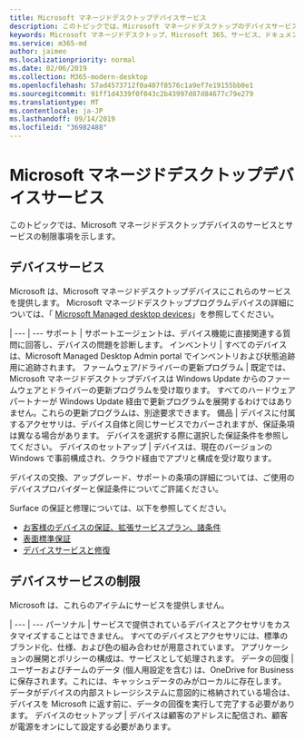 ```yaml
---
title: Microsoft マネージドデスクトップデバイスサービス
description: このトピックでは、Microsoft マネージドデスクトップのデバイスサービスと制限の一覧を示します。
keywords: Microsoft マネージドデスクトップ、Microsoft 365、サービス、ドキュメント
ms.service: m365-md
author: jaimeo
ms.localizationpriority: normal
ms.date: 02/06/2019
ms.collection: M365-modern-desktop
ms.openlocfilehash: 57ad4573712f0a407f8576c1a9ef7e19155bb0e1
ms.sourcegitcommit: 91ff1d4339f0f043c2b43997d87d84677c79e279
ms.translationtype: MT
ms.contentlocale: ja-JP
ms.lasthandoff: 09/14/2019
ms.locfileid: "36982488"
---
```

# <a name="microsoft-managed-desktop-device-services"></a>Microsoft マネージドデスクトップデバイスサービス

このトピックでは、Microsoft マネージドデスクトップデバイスのサービスとサービスの制限事項を示します。

## <a name="device-services"></a>デバイスサービス

Microsoft は、Microsoft マネージドデスクトップデバイスにこれらのサービスを提供します。 Microsoft マネージドデスクトッププログラムデバイスの詳細については、「 [Microsoft Managed desktop devices](device-list.md)」を参照してください。

 | 
 --- | ---
サポート | サポートエージェントは、デバイス機能に直接関連する質問に回答し、デバイスの問題を診断します。
インベントリ | すべてのデバイスは、Microsoft Managed Desktop Admin portal でインベントリおよび状態追跡用に追跡されます。
ファームウェア/ドライバーの更新プログラム | 既定では、Microsoft マネージドデスクトップデバイスは Windows Update からのファームウェアとドライバーの更新プログラムを受け取ります。 すべてのハードウェアパートナーが Windows Update 経由で更新プログラムを展開するわけではありません。これらの更新プログラムは、別途要求できます。
備品 | デバイスに付属するアクセサリは、デバイス自体と同じサービスでカバーされますが、保証条項は異なる場合があります。 デバイスを選択する際に選択した保証条件を参照してください。 
デバイスのセットアップ    | デバイスは、現在のバージョンの Windows で事前構成され、クラウド経由でアプリと構成を受け取ります。 

デバイスの交換、アップグレード、サポートの条項の詳細については、ご使用のデバイスプロバイダーと保証条件についてご許諾ください。

Surface の保証と修理については、以下を参照してください。
- [お客様のデバイスの保証、拡張サービスプラン、諸条件](https://support.microsoft.com/help/4040687/info-about-warranties-extended-service-plans-and-terms-conditions)
- [表面標準保証](https://support.microsoft.com/help/4036296)
- [デバイスサービスと修復](https://support.microsoft.com/devices)

## <a name="device-service-limitations"></a>デバイスサービスの制限

Microsoft は、これらのアイテムにサービスを提供しません。

 | 
 --- | ---
パーソナル | サービスで提供されているデバイスとアクセサリをカスタマイズすることはできません。 すべてのデバイスとアクセサリには、標準のブランド化、仕様、および色の組み合わせが用意されています。 アプリケーションの展開とポリシーの構成は、サービスとして処理されます。
データの回復 | ユーザーおよびチームのデータ (個人用設定を含む) は、OneDrive for Business に保存されます。これには、キャッシュデータのみがローカルに存在します。 データがデバイスの内部ストレージシステムに意図的に格納されている場合は、デバイスを Microsoft に返す前に、データの回復を実行して完了する必要があります。
デバイスのセットアップ | デバイスは顧客のアドレスに配信され、顧客が電源をオンにして設定する必要があります。
